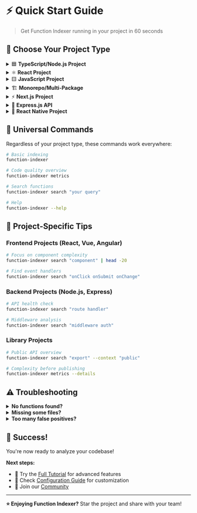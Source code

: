 # ⚡ Quick Start Guide

> Get Function Indexer running in your project in 60 seconds

## 🎯 Choose Your Project Type

<details>
<summary>🟦 <strong>TypeScript/Node.js Project</strong></summary>

### Installation
```bash
npm install -g function-indexer
cd your-typescript-project
function-indexer
```

### What You'll See
```
🚀 Welcome to Function Indexer!
✨ Detected typescript project at: /your/project
✅ Created configuration in .function-indexer/
📁 Scanning: src/
✅ Indexing completed!
📊 Functions found: 42
```

### Next Steps
```bash
# View code quality
function-indexer metrics

# Search for functions
function-indexer search "database"
```

### Common Use Cases
- **API Development**: Find route handlers and middleware
- **Library Creation**: Track exported functions and complexity
- **Refactoring**: Identify complex functions that need breaking down

</details>

<details>
<summary>⚛️ <strong>React Project</strong></summary>

### Installation
```bash
npm install -g function-indexer
cd your-react-app
function-indexer
```

### What You'll Get
- ✅ React components (functional & class)
- ✅ Custom hooks (useState, useEffect, etc.)
- ✅ Utility functions
- ✅ Event handlers
- ✅ JSX/TSX support

### Quick Commands
```bash
# Find React components
function-indexer search "component"

# Find custom hooks
function-indexer search "hook use"

# Check component complexity
function-indexer metrics --details
```

### Example Output
```
🔍 Searching for: "component"

1. UserProfile (src/components/UserProfile.tsx:10)
   function UserProfile(props: UserProps): JSX.Element

2. LoginForm (src/components/auth/LoginForm.tsx:15)
   const LoginForm: React.FC<LoginProps> = ({ onSubmit })
```

</details>

<details>
<summary>🟨 <strong>JavaScript Project</strong></summary>

### Installation
```bash
npm install -g function-indexer
cd your-js-project
function-indexer
```

### Setup for Pure JavaScript
```bash
# Function Indexer works with .js files too!
function-indexer
```

### Enhance with JSDoc
```javascript
/**
 * Authenticates a user with email and password
 * @param {string} email - User's email
 * @param {string} password - User's password
 * @returns {Promise<User>} Authenticated user
 */
async function authenticateUser(email, password) {
  // Your code here
}
```

### Quick Commands
```bash
# Find all functions
function-indexer search "function"

# View complexity metrics
function-indexer metrics
```

</details>

<details>
<summary>🏗️ <strong>Monorepo/Multi-Package</strong></summary>

### Installation
```bash
npm install -g function-indexer
cd your-monorepo
```

### Setup for Each Package
```bash
# Analyze each package separately
cd packages/frontend
function-indexer

cd ../backend  
function-indexer

cd ../shared
function-indexer
```

### Unified Analysis (Advanced)
```bash
# From monorepo root
function-indexer -r packages/frontend
function-indexer -r packages/backend

# Compare complexity across packages
function-indexer metrics | grep "High Risk"
```

### Workspace Integration
```json
// package.json in monorepo root
{
  "scripts": {
    "analyze": "npm run analyze:frontend && npm run analyze:backend",
    "analyze:frontend": "cd packages/frontend && function-indexer",
    "analyze:backend": "cd packages/backend && function-indexer"
  }
}
```

</details>

<details>
<summary>⚡ <strong>Next.js Project</strong></summary>

### Installation
```bash
npm install -g function-indexer
cd your-nextjs-app
function-indexer
```

### What Function Indexer Finds
- ✅ Page components (`pages/` or `app/`)
- ✅ API routes (`pages/api/` or `app/api/`)
- ✅ Server components
- ✅ Client components
- ✅ Custom hooks
- ✅ Utility functions

### Next.js Specific Commands
```bash
# Find API routes
function-indexer search "api route handler"

# Find page components
function-indexer search "page component"

# Check SSR/SSG functions
function-indexer search "getServerSideProps getStaticProps"
```

### Example Output
```
📊 Code Quality Metrics

API Routes Found: 8
Page Components: 12
Custom Hooks: 5
Utility Functions: 23

⚠️ Complex API routes:
  • pages/api/users/[id].ts:handler (complexity: 12)
```

</details>

<details>
<summary>🔧 <strong>Express.js API</strong></summary>

### Installation
```bash
npm install -g function-indexer
cd your-express-api
function-indexer
```

### Express-Specific Analysis
Function Indexer excels at analyzing Express APIs:

```bash
# Find route handlers
function-indexer search "route handler"

# Find middleware functions  
function-indexer search "middleware"

# Check controller complexity
function-indexer search "controller"
```

### Sample Project Structure
```
src/
├── controllers/
├── middleware/
├── routes/
├── services/
└── utils/
```

### Quick Health Check
```bash
# Check API complexity
function-indexer metrics

# Find potential refactoring candidates
function-indexer metrics --details | grep "High Risk"
```

</details>

<details>
<summary>📱 <strong>React Native Project</strong></summary>

### Installation
```bash
npm install -g function-indexer
cd your-react-native-app
function-indexer
```

### React Native Features
- ✅ Screen components
- ✅ Custom hooks
- ✅ Navigation functions
- ✅ Platform-specific code
- ✅ Native module interfaces

### Quick Commands
```bash
# Find screen components
function-indexer search "screen component"

# Find navigation functions
function-indexer search "navigation"

# Check component complexity
function-indexer metrics
```

</details>

## 🔄 Universal Commands

Regardless of your project type, these commands work everywhere:

```bash
# Basic indexing
function-indexer

# Code quality overview
function-indexer metrics

# Search functions
function-indexer search "your query"

# Help
function-indexer --help
```

## 🎯 Project-Specific Tips

### Frontend Projects (React, Vue, Angular)
```bash
# Focus on component complexity
function-indexer search "component" | head -20

# Find event handlers
function-indexer search "onClick onSubmit onChange"
```

### Backend Projects (Node.js, Express)
```bash
# API health check
function-indexer search "route handler" 

# Middleware analysis
function-indexer search "middleware auth"
```

### Library Projects
```bash
# Public API overview
function-indexer search "export" --context "public"

# Complexity before publishing
function-indexer metrics --details
```

## ⚠️ Troubleshooting

<details>
<summary><strong>No functions found?</strong></summary>

**Possible causes:**
- No TypeScript/JavaScript files in expected locations
- Files are in non-standard directories

**Solutions:**
```bash
# Specify custom directory
function-indexer -r ./your-custom-src

# Check what Function Indexer detected
function-indexer --verbose
```

</details>

<details>
<summary><strong>Missing some files?</strong></summary>

**Check configuration:**
```bash
# View current config
cat .function-indexer/config.json

# Add more file patterns
# Edit config to include: ["**/*.js", "**/*.ts", "**/*.jsx", "**/*.tsx"]
```

</details>

<details>
<summary><strong>Too many false positives?</strong></summary>

**Exclude unwanted directories:**
```json
{
  "exclude": [
    "**/*.test.ts",
    "**/*.spec.ts", 
    "**/node_modules/**",
    "**/dist/**",
    "**/.next/**"
  ]
}
```

</details>

## 🎉 Success!

You're now ready to analyze your codebase! 

**Next steps:**
- 📖 Try the [Full Tutorial](TUTORIAL.md) for advanced features
- 🔧 Check [Configuration Guide](CONFIGURATION.md) for customization
- 🤝 Join our [Community](https://github.com/akiramei/function-indexer/discussions)

---

**⭐ Enjoying Function Indexer?** Star the project and share with your team!
